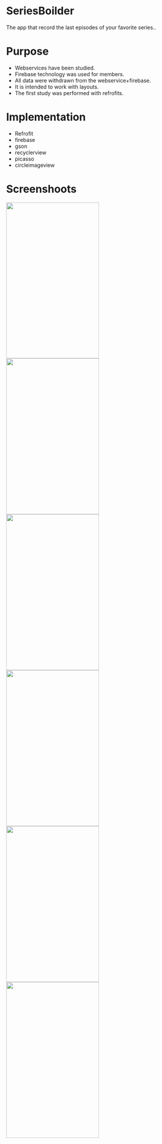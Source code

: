 # SeriesBoilder

The app that record the last episodes of your favorite series..

# Purpose

- Webservices have been studied.
- Firebase technology was used for members.
- All data were withdrawn from the webservice+firebase.
- It is intended to work with layouts.
- The first study was performed with refrofits.

# Implementation

- Refrofit
- firebase
- gson
- recyclerview
- picasso
- circleimageview

# Screenshoots

<img align="left" width="250" height="420" src="https://user-images.githubusercontent.com/32047075/56954441-77e72d80-6b47-11e9-8fbf-7bea2cad950e.png">
<img align="left" width="250" height="420" src="https://user-images.githubusercontent.com/32047075/56954443-79b0f100-6b47-11e9-9be4-a64d7b0e41a8.png">
<img align="left" width="250" height="420" src="https://user-images.githubusercontent.com/32047075/56954448-7b7ab480-6b47-11e9-9d8f-e66290391d18.png">
<img align="left" width="250" height="420" src="https://user-images.githubusercontent.com/32047075/56954456-7f0e3b80-6b47-11e9-935a-22804560fb76.png">
<img align="left" width="250" height="420" src="https://user-images.githubusercontent.com/32047075/56954459-80d7ff00-6b47-11e9-8d26-5c717c3bc194.png">
<img align="left" width="250" height="420" src="https://user-images.githubusercontent.com/32047075/56954466-833a5900-6b47-11e9-83e8-9fbc561d2199.png">

